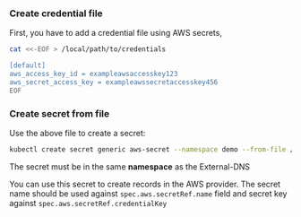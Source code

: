 ### Create credential file
First, you have to add a credential file using AWS secrets,
```bash
cat <<-EOF > /local/path/to/credentials

[default]
aws_access_key_id = exampleawsaccesskey123
aws_secret_access_key = exampleawssecretaccesskey456
EOF
```

### Create secret from file
Use the above file to create a secret:
```bash
kubectl create secret generic aws-secret --namespace demo --from-file /local/path/to/credentials
```

The secret must be in the same **namespace** as the External-DNS

You can use this secret to create records in the AWS provider. The secret name should be used against `spec.aws.secretRef.name` field and secret key against `spec.aws.secretRef.credentialKey`